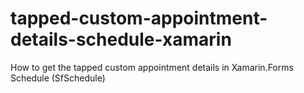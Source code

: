 # tapped-custom-appointment-details-schedule-xamarin
How to get the tapped custom appointment details in Xamarin.Forms Schedule (SfSchedule)

